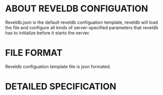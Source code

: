 # ABOUT REVELDB CONFIGUATION #
Reveldb.json is the default reveldb configuation template, reveldb will load the file and configure all kinds of server-specified parameters that reveldb has to initialize before it starts the server.

# FILE FORMAT #
Reveldb configuation template file is json formated.

# DETAILED SPECIFICATION #
